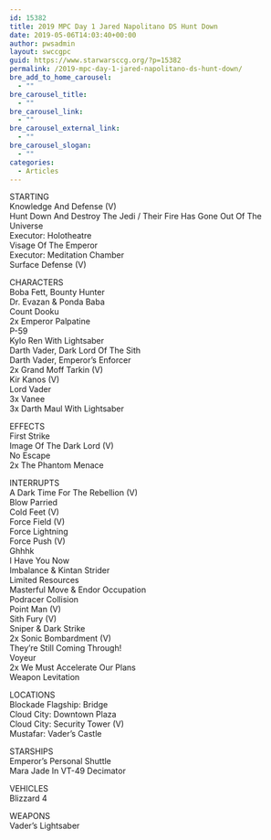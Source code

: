 ```yaml
---
id: 15382
title: 2019 MPC Day 1 Jared Napolitano DS Hunt Down
date: 2019-05-06T14:03:40+00:00
author: pwsadmin
layout: swccgpc
guid: https://www.starwarsccg.org/?p=15382
permalink: /2019-mpc-day-1-jared-napolitano-ds-hunt-down/
bre_add_to_home_carousel:
  - ""
bre_carousel_title:
  - ""
bre_carousel_link:
  - ""
bre_carousel_external_link:
  - ""
bre_carousel_slogan:
  - ""
categories:
  - Articles
---
```

STARTING  
Knowledge And Defense (V)  
Hunt Down And Destroy The Jedi / Their Fire Has Gone Out Of The Universe  
Executor: Holotheatre  
Visage Of The Emperor  
Executor: Meditation Chamber  
Surface Defense (V)

CHARACTERS  
Boba Fett, Bounty Hunter  
Dr. Evazan & Ponda Baba  
Count Dooku  
2x Emperor Palpatine  
P-59  
Kylo Ren With Lightsaber  
Darth Vader, Dark Lord Of The Sith  
Darth Vader, Emperor&#8217;s Enforcer  
2x Grand Moff Tarkin (V)  
Kir Kanos (V)  
Lord Vader  
3x Vanee  
3x Darth Maul With Lightsaber

EFFECTS  
First Strike  
Image Of The Dark Lord (V)  
No Escape  
2x The Phantom Menace

INTERRUPTS  
A Dark Time For The Rebellion (V)  
Blow Parried  
Cold Feet (V)  
Force Field (V)  
Force Lightning  
Force Push (V)  
Ghhhk  
I Have You Now  
Imbalance & Kintan Strider  
Limited Resources  
Masterful Move & Endor Occupation  
Podracer Collision  
Point Man (V)  
Sith Fury (V)  
Sniper & Dark Strike  
2x Sonic Bombardment (V)  
They&#8217;re Still Coming Through!  
Voyeur  
2x We Must Accelerate Our Plans  
Weapon Levitation

LOCATIONS  
Blockade Flagship: Bridge  
Cloud City: Downtown Plaza  
Cloud City: Security Tower (V)  
Mustafar: Vader&#8217;s Castle

STARSHIPS  
Emperor&#8217;s Personal Shuttle  
Mara Jade In VT-49 Decimator

VEHICLES  
Blizzard 4

WEAPONS  
Vader&#8217;s Lightsaber